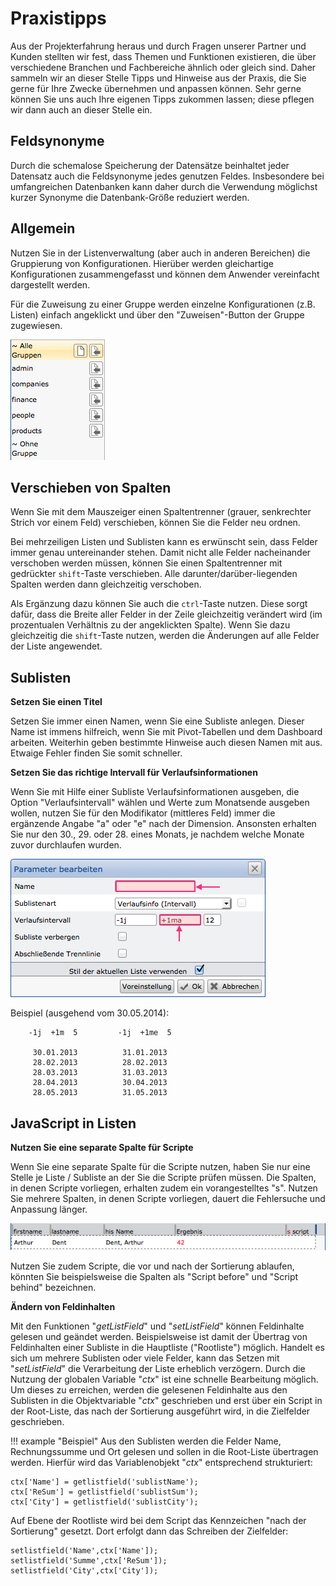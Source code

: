 Praxistipps
===========

Aus der Projekterfahrung heraus und durch Fragen unserer Partner und
Kunden stellten wir fest, dass Themen und Funktionen existieren, die
über verschiedene Branchen und Fachbereiche ähnlich oder gleich sind.
Daher sammeln wir an dieser Stelle Tipps und Hinweise aus der Praxis,
die Sie gerne für Ihre Zwecke übernehmen und anpassen können. Sehr gerne
können Sie uns auch Ihre eigenen Tipps zukommen lassen; diese pflegen
wir dann auch an dieser Stelle ein.

Feldsynonyme
------------

Durch die schemalose Speicherung der Datensätze beinhaltet jeder
Datensatz auch die Feldsynonyme jedes genutzen Feldes. Insbesondere bei
umfangreichen Datenbanken kann daher durch die Verwendung möglichst
kurzer Synonyme die Datenbank-Größe reduziert werden.
 

Allgemein
---------

Nutzen Sie in der Listenverwaltung (aber auch in anderen Bereichen) die
Gruppierung von Konfigurationen. Hierüber werden gleichartige
Konfigurationen zusammengefasst und können dem Anwender vereinfacht
dargestellt werden.

Für die Zuweisung zu einer Gruppe werden einzelne Konfigurationen (z.B.
Listen) einfach angeklickt und über den "Zuweisen"-Button der Gruppe
zugewiesen.

![Version:3.0.14;todo:renew with Englisch screenshot;Date:15.10.2016; Name:screen.ConfigGroup](CortexUniplex-Systemconfig-Groups.png)


Verschieben von Spalten
-----------------------

Wenn Sie mit dem Mauszeiger einen Spaltentrenner (grauer, senkrechter
Strich vor einem Feld) verschieben, können Sie die Felder neu ordnen.

Bei mehrzeiligen Listen und Sublisten kann es erwünscht sein, dass
Felder immer genau untereinander stehen. Damit nicht alle Felder
nacheinander verschoben werden müssen, können Sie einen Spaltentrenner
mit gedrückter `shift`-Taste verschieben. Alle
darunter/darüber-liegenden Spalten werden dann gleichzeitig verschoben.

Als Ergänzung dazu können Sie auch die `ctrl`-Taste nutzen. Diese
sorgt dafür, dass die Breite aller Felder in der Zeile gleichzeitig
verändert wird (im prozentualen Verhältnis zu der angeklickten Spalte).
Wenn Sie dazu gleichzeitig die `shift`-Taste nutzen, werden die
Änderungen auf alle Felder der Liste angewendet.

Sublisten
---------

**Setzen Sie einen Titel**

Setzen Sie immer einen Namen, wenn Sie eine Subliste anlegen. Dieser
Name ist immens hilfreich, wenn Sie mit Pivot-Tabellen und dem Dashboard
arbeiten. Weiterhin geben bestimmte Hinweise auch diesen Namen mit aus.
Etwaige Fehler finden Sie somit schneller.


**Setzen Sie das richtige Intervall für Verlaufsinformationen**

Wenn Sie mit Hilfe einer Subliste Verlaufsinformationen ausgeben, die
Option "Verlaufsintervall" wählen und Werte zum Monatsende ausgeben
wollen, nutzen Sie für den Modifikator (mittleres Feld) immer die
ergänzende Angabe "a" oder "e" nach der Dimension. Ansonsten
erhalten Sie nur den 30., 29. oder 28. eines Monats, je nachdem welche
Monate zuvor durchlaufen wurden.

![Version:3.0.14;todo:renew for 4.0;Date:17.01.2018;Name:Tips.Sublisten.Titel-Intervall](List-Datefield-TimeParameter.png)

Beispiel (ausgehend vom 30.05.2014):
```
    -1j  +1m  5         -1j  +1me  5

     30.01.2013          31.01.2013
     28.02.2013          28.02.2013
     28.03.2013          31.03.2013
     28.04.2013          30.04.2013
     28.05.2013          31.05.2013

``` 

JavaScript in Listen
--------------------

**Nutzen Sie eine separate Spalte für Scripte**

Wenn Sie eine separate Spalte für die Scripte nutzen, haben Sie nur eine
Stelle je Liste / Subliste an der Sie die Scripte prüfen müssen. Die
Spalten, in denen Scripte vorliegen, erhalten zudem ein vorangestelltes
"s". Nutzen Sie mehrere Spalten, in denen Scripte vorliegen, dauert
die Fehlersuche und Anpassung länger.

![Version:3.0.14;Date:17.01.2018;Name:Liste.JavaScriptColumn](List-ScriptColumn.png)

Nutzen Sie zudem Scripte, die vor und nach der Sortierung ablaufen,
könnten Sie beispielsweise die Spalten als "Script before" und
"Script behind" bezeichnen.

**Ändern von Feldinhalten**

Mit den Funktionen "*getListField*" und "*setListField*" können
Feldinhalte gelesen und geändet werden. Beispielsweise ist damit der
Übertrag von Feldinhalten einer Subliste in die Hauptliste
("Rootliste") möglich. Handelt es sich um mehrere Sublisten oder viele
Felder, kann das Setzen mit "*setListField*" die Verarbeitung der
Liste erheblich verzögern. Durch die Nutzung der globalen Variable
"*ctx*" ist eine schnelle Bearbeitung möglich. Um dieses zu erreichen,
werden die gelesenen Feldinhalte aus den Sublisten in die Objektvariable
"*ctx*" geschrieben und erst über ein Script in der Root-Liste, das
nach der Sortierung ausgeführt wird, in die Zielfelder geschrieben.

!!! example "Beispiel"
	Aus den Sublisten werden die Felder Name, Rechnungssumme und Ort gelesen und sollen in die Root-Liste übertragen werden. Hierfür wird das Variablenobjekt "*ctx*" entsprechend strukturiert:
``` 
ctx['Name'] = getlistfield('sublistName');
ctx['ReSum'] = getlistfield('sublistSum');
ctx['City'] = getlistfield('sublistCity');
```

Auf Ebene der Rootliste wird bei dem Script das Kennzeichen "nach der Sortierung" gesetzt. Dort erfolgt dann das Schreiben der Zielfelder:

``` 
setlistfield('Name',ctx['Name']);
setlistfield('Summe',ctx['ReSum']);
setlistfield('City',ctx['City']);
```
